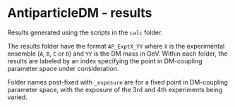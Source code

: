 # AntiparticleDM - results

Results generated using the scripts in the `calc` folder.

The results folder have the format `AP_ExptX_YY` where `X` is the experimental ensemble (`A`, `B`, `C` or `D`) and `YY` is the DM mass in GeV. Within each folder, the results are labeled by an index specifying the point in DM-coupling parameter space under consideration.

Folder names post-fixed with `_exposure` are for a fixed point in DM-coupling parameter space, with the exposure of the 3rd and 4th experiments being varied.